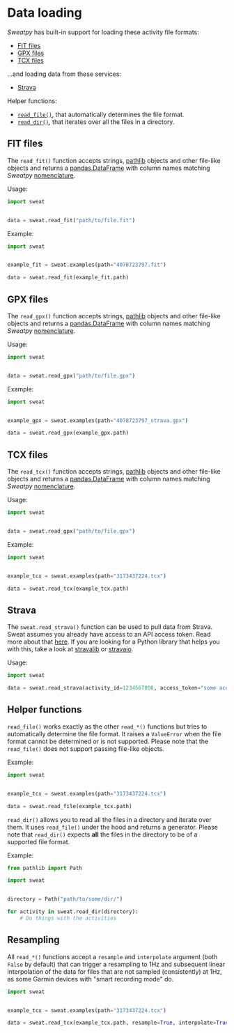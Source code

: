 # Data loading

*Sweatpy* has built-in support for loading these activity file formats:

- [FIT files](#fit-files)
- [GPX files](#gpx-files)
- [TCX files](#tcx-files)

...and loading data from these services:

- [Strava](#strava)

Helper functions:

- [`read_file()`](#helper-functions), that automatically determines the file format.
- [`read_dir()`](#helper-functions), that iterates over all the files in a directory.


## FIT files
The `read_fit()` function accepts strings, [pathlib](https://docs.python.org/3/library/pathlib.html) objects and other file-like objects and returns a [pandas.DataFrame](https://pandas.pydata.org/pandas-docs/stable/reference/api/pandas.DataFrame.html) with column names matching *Sweatpy* [nomenclature](nomenclature.md).

Usage:
```python
import sweat


data = sweat.read_fit("path/to/file.fit")
```

Example:
```python
import sweat


example_fit = sweat.examples(path="4078723797.fit")

data = sweat.read_fit(example_fit.path)
```

## GPX files
The `read_gpx()` function accepts strings, [pathlib](https://docs.python.org/3/library/pathlib.html) objects and other file-like objects and returns a [pandas.DataFrame](https://pandas.pydata.org/pandas-docs/stable/reference/api/pandas.DataFrame.html) with column names matching *Sweatpy* [nomenclature](nomenclature.md).

Usage:
```python
import sweat


data = sweat.read_gpx("path/to/file.gpx")
```

Example:
```python
import sweat


example_gpx = sweat.examples(path="4078723797_strava.gpx")

data = sweat.read_gpx(example_gpx.path)
```

## TCX files
The `read_tcx()` function accepts strings, [pathlib](https://docs.python.org/3/library/pathlib.html) objects and other file-like objects and returns a [pandas.DataFrame](https://pandas.pydata.org/pandas-docs/stable/reference/api/pandas.DataFrame.html) with column names matching *Sweatpy* [nomenclature](nomenclature.md).

Usage:
```python
import sweat


data = sweat.read_gpx("path/to/file.gpx")
```

Example:
```python
import sweat


example_tcx = sweat.examples(path="3173437224.tcx")

data = sweat.read_tcx(example_tcx.path)
```

## Strava
The `sweat.read_strava()` function can be used to pull data from Strava.
Sweat assumes you already have access to an API access token. Read more about that [here](http://developers.strava.com/docs/authentication/).
If you are looking for a Python library that helps you with this, take a look at [stravalib](https://github.com/hozn/stravalib/) or [stravaio](https://github.com/sladkovm/stravaio).

Usage:
```python
import sweat

data = sweat.read_strava(activity_id=1234567890, access_token="some access token")
```


## Helper functions
`read_file()` works exactly as the other `read_*()` functions but tries to automatically determine the file format.
It raises a `ValueError` when the file format cannot be determined or is not supported.
Please note that the `read_file()` does not support passing file-like objects.

Example:
```python
import sweat


example_tcx = sweat.examples(path="3173437224.tcx")

data = sweat.read_file(example_tcx.path)
```

`read_dir()` allows you to read all the files in a directory and iterate over them.
It uses `read_file()` under the hood and returns a generator.
Please note that `read_dir()` expects **all** the files in the directory to be of a supported file format.

Example:
```python
from pathlib import Path

import sweat


directory = Path("path/to/some/dir/")

for activity in sweat.read_dir(directory):
    # Do things with the activities
```

## Resampling
All `read_*()` functions accept a `resample` and `interpolate` argument (both `False` by default) that can trigger a resampling to 1Hz and subsequent linear interpolation of the data for files that are not sampled (consistently) at 1Hz, as some Garmin devices with "smart recording mode" do.

```python
import sweat


example_tcx = sweat.examples(path="3173437224.tcx")

data = sweat.read_tcx(example_tcx.path, resample=True, interpolate=True)
```
